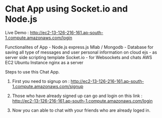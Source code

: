 # Chat App using Socket.io and Node.js
Live Demo : http://ec2-13-126-216-161.ap-south-1.compute.amazonaws.com/login

Functionalites of App -
Node.js
express.js
Mlab / Mongodb - Database for saving all type of messages and user personal information on cloud 
ejs - as server side scripting template
Socket.io - for Websockets and chats
AWS EC2 Ubuntu Instance
nginx as a server

Steps to use this Chat App.

1. First you need to signup on : http://ec2-13-126-216-161.ap-south-1.compute.amazonaws.com/signup

2. Those who have already signed up can go and login on this link : http://ec2-13-126-216-161.ap-south-1.compute.amazonaws.com/login

3. Now you can able to chat with your friends who are already loged in.
